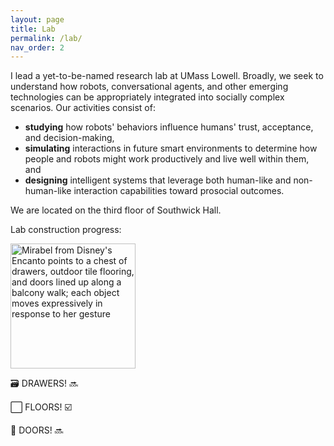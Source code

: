 ```yaml
---
layout: page
title: Lab
permalink: /lab/
nav_order: 2
---
```


I lead a yet-to-be-named research lab at UMass Lowell. Broadly, we seek to understand how robots, conversational agents, and other emerging technologies can be appropriately integrated into socially complex scenarios. Our activities consist of:

- **studying** how robots' behaviors influence humans' trust, acceptance, and decision-making,
- **simulating** interactions in future smart environments to determine how people and robots might work productively and live well within them, and
- **designing** intelligent systems that leverage both human-like and non-human-like interaction capabilities toward prosocial outcomes.

We are located on the third floor of Southwick Hall.

Lab construction progress:

<img alt = "Mirabel from Disney's Encanto points to a chest of drawers, outdoor tile flooring, and doors lined up along a balcony walk; each object moves expressively in response to her gesture" src = "https://i.makeagif.com/media/10-03-2022/XyTZ8H.gif" width = 200px>

🗃️ DRAWERS! 🔜

⬜️ FLOORS! ☑️

🚪 DOORS! 🔜

